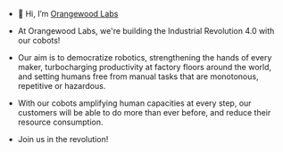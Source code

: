 - 👋 Hi, I’m [Orangewood Labs](https://www.orangewood.co/)

- At Orangewood Labs, we're building the Industrial Revolution 4.0 with our cobots!

- Our aim is to democratize robotics, strengthening the hands of every maker, turbocharging productivity at factory floors around the world, and setting humans free from manual tasks that are monotonous, repetitive or hazardous.

- With our cobots amplifying human capacities at every step, our customers will be able to do more than ever before, and reduce their resource consumption.

- Join us in the revolution!
